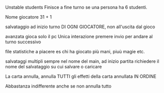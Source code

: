 
Unstable students
Finisce a fine turno se una persona ha 6 studenti.

Nome giocatore 31 + 1

salvataggio ad inizio turno DI OGNI GIOCATORE, non all'uscita dal gioco



avanzata
gioca solo il pc
Unica interazione premere invio per andare al turno successivo

file statistiche a piacere es chi ha giocato più mani, piuù magie etc.

salvataggi multipli sempre nel nome del main, ad inizio partita richiedere il nome del salvataggio su cui salvare o caricare


La carta annulla, annulla TUTTI gli effetti della carta annullata IN ORDINE

Abbastanza indifferente anche se non annulla tutto

